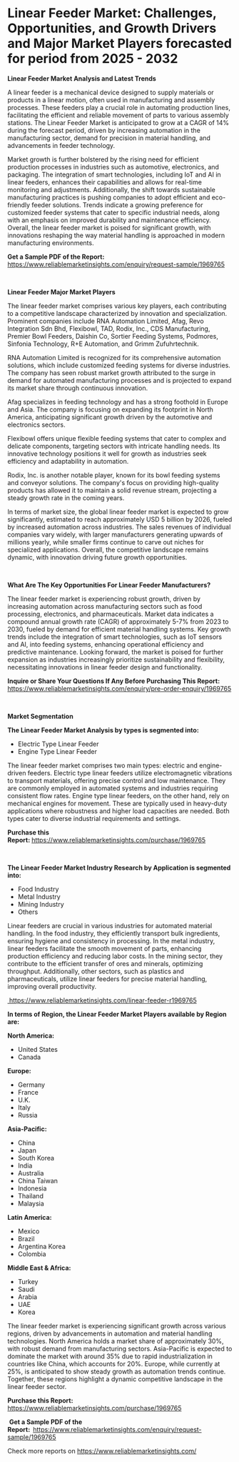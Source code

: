 <p><h1>Linear Feeder Market: Challenges, Opportunities, and Growth Drivers and Major Market Players forecasted for period from 2025 - 2032</h1></p><p><strong>Linear Feeder Market Analysis and Latest Trends</strong></p>
<p><p>A linear feeder is a mechanical device designed to supply materials or products in a linear motion, often used in manufacturing and assembly processes. These feeders play a crucial role in automating production lines, facilitating the efficient and reliable movement of parts to various assembly stations. The Linear Feeder Market is anticipated to grow at a CAGR of 14% during the forecast period, driven by increasing automation in the manufacturing sector, demand for precision in material handling, and advancements in feeder technology.</p><p>Market growth is further bolstered by the rising need for efficient production processes in industries such as automotive, electronics, and packaging. The integration of smart technologies, including IoT and AI in linear feeders, enhances their capabilities and allows for real-time monitoring and adjustments. Additionally, the shift towards sustainable manufacturing practices is pushing companies to adopt efficient and eco-friendly feeder solutions. Trends indicate a growing preference for customized feeder systems that cater to specific industrial needs, along with an emphasis on improved durability and maintenance efficiency. Overall, the linear feeder market is poised for significant growth, with innovations reshaping the way material handling is approached in modern manufacturing environments.</p></p>
<p><strong>Get a Sample PDF of the Report:&nbsp;</strong> <a href="https://www.reliablemarketinsights.com/enquiry/request-sample/1969765?utm_campaign=2395&utm_medium=2&utm_source=Github&utm_content=ia&utm_term=17022025&utm_id=linear-feeder">https://www.reliablemarketinsights.com/enquiry/request-sample/1969765</a></p>
<p>&nbsp;</p>
<p><strong>Linear Feeder Major Market Players</strong></p>
<p><p>The linear feeder market comprises various key players, each contributing to a competitive landscape characterized by innovation and specialization. Prominent companies include RNA Automation Limited, Afag, Revo Integration Sdn Bhd, Flexibowl, TAD, Rodix, Inc., CDS Manufacturing, Premier Bowl Feeders, Daishin Co, Sortier Feeding Systems, Podmores, Sinfonia Technology, R+E Automation, and Grimm Zufuhrtechnik.</p><p>RNA Automation Limited is recognized for its comprehensive automation solutions, which include customized feeding systems for diverse industries. The company has seen robust market growth attributed to the surge in demand for automated manufacturing processes and is projected to expand its market share through continuous innovation.</p><p>Afag specializes in feeding technology and has a strong foothold in Europe and Asia. The company is focusing on expanding its footprint in North America, anticipating significant growth driven by the automotive and electronics sectors.</p><p>Flexibowl offers unique flexible feeding systems that cater to complex and delicate components, targeting sectors with intricate handling needs. Its innovative technology positions it well for growth as industries seek efficiency and adaptability in automation.</p><p>Rodix, Inc. is another notable player, known for its bowl feeding systems and conveyor solutions. The company's focus on providing high-quality products has allowed it to maintain a solid revenue stream, projecting a steady growth rate in the coming years.</p><p>In terms of market size, the global linear feeder market is expected to grow significantly, estimated to reach approximately USD 5 billion by 2026, fueled by increased automation across industries. The sales revenues of individual companies vary widely, with larger manufacturers generating upwards of millions yearly, while smaller firms continue to carve out niches for specialized applications. Overall, the competitive landscape remains dynamic, with innovation driving future growth opportunities.</p></p>
<p>&nbsp;</p>
<p><strong>What Are The Key Opportunities For Linear Feeder Manufacturers?</strong></p>
<p><p>The linear feeder market is experiencing robust growth, driven by increasing automation across manufacturing sectors such as food processing, electronics, and pharmaceuticals. Market data indicates a compound annual growth rate (CAGR) of approximately 5-7% from 2023 to 2030, fueled by demand for efficient material handling systems. Key growth trends include the integration of smart technologies, such as IoT sensors and AI, into feeding systems, enhancing operational efficiency and predictive maintenance. Looking forward, the market is poised for further expansion as industries increasingly prioritize sustainability and flexibility, necessitating innovations in linear feeder design and functionality.</p></p>
<p><strong>Inquire or Share Your Questions If Any Before Purchasing This Report:</strong> <a href="https://www.reliablemarketinsights.com/enquiry/pre-order-enquiry/1969765?utm_campaign=2395&utm_medium=2&utm_source=Github&utm_content=ia&utm_term=17022025&utm_id=linear-feeder">https://www.reliablemarketinsights.com/enquiry/pre-order-enquiry/1969765</a></p>
<p>&nbsp;</p>
<p><strong>Market Segmentation</strong></p>
<p><strong>The Linear Feeder Market Analysis by types is segmented into:</strong></p>
<p><ul><li>Electric Type Linear Feeder</li><li>Engine Type Linear Feeder</li></ul></p>
<p><p>The linear feeder market comprises two main types: electric and engine-driven feeders. Electric type linear feeders utilize electromagnetic vibrations to transport materials, offering precise control and low maintenance. They are commonly employed in automated systems and industries requiring consistent flow rates. Engine type linear feeders, on the other hand, rely on mechanical engines for movement. These are typically used in heavy-duty applications where robustness and higher load capacities are needed. Both types cater to diverse industrial requirements and settings.</p></p>
<p><strong>Purchase this Report:&nbsp;</strong><a href="https://www.reliablemarketinsights.com/purchase/1969765?utm_campaign=2395&utm_medium=2&utm_source=Github&utm_content=ia&utm_term=17022025&utm_id=linear-feeder">https://www.reliablemarketinsights.com/purchase/1969765</a></p>
<p>&nbsp;</p>
<p><strong>The Linear Feeder Market Industry Research by Application is segmented into:</strong></p>
<p><ul><li>Food Industry</li><li>Metal Industry</li><li>Mining Industry</li><li>Others</li></ul></p>
<p><p>Linear feeders are crucial in various industries for automated material handling. In the food industry, they efficiently transport bulk ingredients, ensuring hygiene and consistency in processing. In the metal industry, linear feeders facilitate the smooth movement of parts, enhancing production efficiency and reducing labor costs. In the mining sector, they contribute to the efficient transfer of ores and minerals, optimizing throughput. Additionally, other sectors, such as plastics and pharmaceuticals, utilize linear feeders for precise material handling, improving overall productivity.</p></p>
<p><a href="https://www.reliablemarketinsights.com/linear-feeder-r1969765?utm_campaign=2395&utm_medium=2&utm_source=Github&utm_content=ia&utm_term=17022025&utm_id=linear-feeder">&nbsp;https://www.reliablemarketinsights.com/linear-feeder-r1969765</a></p>
<p><strong>In terms of Region, the Linear Feeder Market Players available by Region are:</strong></p>
<p>
    <p> <strong> North America: </strong>
        <ul>
            <li>United States</li>
            <li>Canada</li>
        </ul>
        </p> 
    <p> <strong> Europe: </strong>
        <ul>
            <li>Germany</li>
            <li>France</li>
            <li>U.K.</li>
            <li>Italy</li>
            <li>Russia</li>
        </ul>
        </p> 
    <p> <strong> Asia-Pacific: </strong>
        <ul>
            <li>China</li>
            <li>Japan</li>
            <li>South Korea</li>
            <li>India</li>
            <li>Australia</li>
            <li>China Taiwan</li>
            <li>Indonesia</li>
            <li>Thailand</li>
            <li>Malaysia</li>
        </ul>
        </p> 
    <p> <strong> Latin America: </strong>
        <ul>
            <li>Mexico</li>
            <li>Brazil</li>
            <li>Argentina Korea</li>
            <li>Colombia</li>
        </ul>
        </p> 
    <p> <strong> Middle East & Africa: </strong>
        <ul>
            <li>Turkey</li>
            <li>Saudi</li>
            <li>Arabia</li>
            <li>UAE</li>
            <li>Korea</li>
        </ul>
    </p>
    </p>
<p><p>The linear feeder market is experiencing significant growth across various regions, driven by advancements in automation and material handling technologies. North America holds a market share of approximately 30%, with robust demand from manufacturing sectors. Asia-Pacific is expected to dominate the market with around 35% due to rapid industrialization in countries like China, which accounts for 20%. Europe, while currently at 25%, is anticipated to show steady growth as automation trends continue. Together, these regions highlight a dynamic competitive landscape in the linear feeder sector.</p></p>
<p><strong>Purchase this Report: </strong><a href="https://www.reliablemarketinsights.com/purchase/1969765?utm_campaign=2395&utm_medium=2&utm_source=Github&utm_content=ia&utm_term=17022025&utm_id=linear-feeder">https://www.reliablemarketinsights.com/purchase/1969765</a></p>
<p>&nbsp;<strong>Get a Sample PDF of the Report:&nbsp;&nbsp;</strong><a href="https://www.reliablemarketinsights.com/enquiry/request-sample/1969765?utm_campaign=2395&utm_medium=2&utm_source=Github&utm_content=ia&utm_term=17022025&utm_id=linear-feeder">https://www.reliablemarketinsights.com/enquiry/request-sample/1969765</a></p>
<p><strong></strong></p>
<p>Check more reports on <a href="https://www.reliablemarketinsights.com/?utm_campaign=2395&utm_medium=2&utm_source=Github&utm_content=ia&utm_term=17022025&utm_id=linear-feeder">https://www.reliablemarketinsights.com/</a></p>
